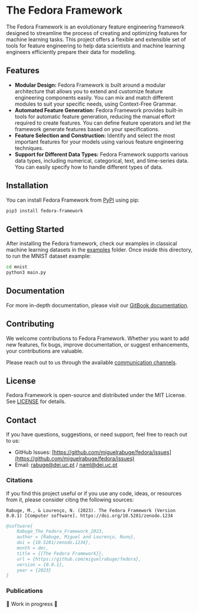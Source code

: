 # The Fedora Framework

The Fedora Framework is an evolutionary feature engineering framework designed to streamline the process of creating and optimizing features for machine learning tasks. This project offers a flexible and extensible set of tools for feature engineering to help data scientists and machine learning engineers efficiently prepare their data for modelling.

## Features

* **Modular Design:** Fedora Framework is built around a modular architecture that allows you to extend and customize feature engineering components easily. You can mix and match different modules to suit your specific needs, using Context-Free Grammar.
* **Automated Feature Generation:** Fedora Framework provides built-in tools for automatic feature generation, reducing the manual effort required to create features. You can define feature operators and let the framework generate features based on your specifications.
* **Feature Selection and Construction:** Identify and select the most important features for your models using various feature engineering techniques.
* **Support for Different Data Types:** Fedora Framework supports various data types, including numerical, categorical, text, and time-series data. You can easily specify how to handle different types of data.

## Installation

You can install Fedora Framework from [PyPI](https://pypi.org/project/fedora-framework/) using pip:

```bash
pip3 install fedora-framework
```

## Getting Started

After installing the Fedora framework, check our examples in classical machine learning datasets in the [examples](https://github.com/miguelrabuge/fedora/tree/main/examples) folder. Once inside this directory, to run the MNIST dataset example:

```bash
cd mnist
python3 main.py
```

## Documentation

For more in-depth documentation, please visit our [GitBook documentation](https://miguelrabuge.gitbook.io/fedora/).

## Contributing

We welcome contributions to Fedora Framework. Whether you want to add new features, fix bugs, improve documentation, or suggest enhancements, your contributions are valuable.

Please reach out to us through the available [communication channels](./#contact).

## License

Fedora Framework is open-source and distributed under the MIT License. See [LICENSE](../LICENSE/) for details.

## Contact

If you have questions, suggestions, or need support, feel free to reach out to us:

* GitHub Issues: [https://github.com/miguelrabuge/fedora/issues](https://github.com/miguelrabuge/fedora/issues)
* Email: [rabuge@dei.uc.pt](mailto:rabuge@dei.uc.pt) / [naml@dei.uc.pt](mailto:naml@dei.uc.pt)

### Citations

If you find this project useful or if you use any code, ideas, or resources from it, please consider citing the following sources:

```
Rabuge, M., & Lourenço, N. (2023). The Fedora Framework (Version 0.0.1) [Computer software]. https://doi.org/10.5281/zenodo.1234
```

```bibtex
@software{
    Rabuge_The_Fedora_Framework_2023,
    author = {Rabuge, Miguel and Lourenço, Nuno},
    doi = {10.5281/zenodo.1234},
    month = dec,
    title = {{The Fedora Framework}},
    url = {https://github.com/miguelrabuge/fedora},
    version = {0.0.1},
    year = {2023}
}
```

### Publications

🚧 Work in progress 🚧